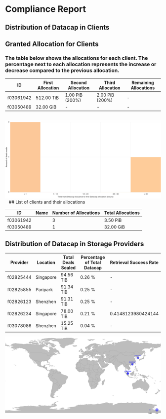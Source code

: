 # Compliance Report
## Distribution of Datacap in Clients

## Granted Allocation for Clients

### The table below shows the allocations for each client. The percentage next to each allocation represents the increase or decrease compared to the previous allocation.

| ID | First Allocation | Second Allocation | Third Allocation | Remaining Allocations |
|-|-|-|-|-|
|f03061942| 512.00 TiB | 1.00 PiB (200%) | 2.00 PiB (200%) | - |
|f03050489| 32.00 GiB | - | - | - |

<img src=""/>
<img src=""/>
<img src="https://raw.githubusercontent.com/Neti-Test/filplus-bookkeeping-msig-classic/main/f03019858/datacap_in_clients/histogram_0.png"/>
<img src=""/>
<img src=""/>
<img src=""/>
## List of clients and their allocations

| ID | Name | Number of Allocations | Total Allocations |
|-|-|-|-|
|  f03061942|  | 3 | 3.50 PiB |
|  f03050489|  | 1 | 32.00 GiB |

## Distribution of Datacap in Storage Providers

| Provider | Location | Total Deals Sealed | Percentage of Total Datacap | Retrieval Success Rate |
|-|-|-|-|-|
| f02825444 | Singapore | 94.56 TiB | 0.26 % | - |
| f02825855 | Paripark | 91.34 TiB | 0.25 % | - |
| f02826123 | Shenzhen | 91.31 TiB | 0.25 % | - |
| f02826234 | Singapore | 78.00 TiB | 0.21 % | 0.4148123980424144 |
| f03078086 | Shenzhen | 15.25 TiB | 0.04 % | - |
<img src="https://raw.githubusercontent.com/Neti-Test/filplus-bookkeeping-msig-classic/main/f03019858/providers_distribution_geomap.png"/>